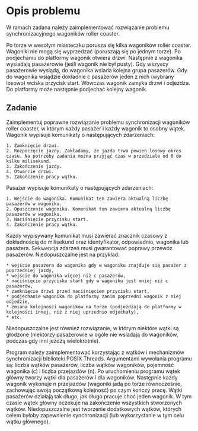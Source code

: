 # Opis problemu

W ramach zadana należy zaimplementować rozwiązanie problemu synchronizacyjnego wagoników roller coaster.

Po torze w wesołym miasteczku porusza się kilka wagoników  roller coaster. Wagoniki nie mogą się wyprzedzać (poruszają się po jednym torze). Po podjechaniu do platformy wagonik otwiera drzwi. Następnie z wagonika wysiadają pasażerowie (jeśli wagonik nie był pusty). Gdy wszyscy pasażerowie wysiądą, do wagonika wsiada kolejna grupa pasażerów. Gdy do wagonika wsiądzie dokładnie c pasażerów jeden z nich (wybrany losowo) wciska przycisk start. Wówczas wagonik zamyka drzwi i odjeżdża. Do platformy może następnie podjechać kolejny wagonik.

## Zadanie

Zaimplementuj poprawne rozwiązanie problemu synchronizacji wagoników roller coaster, w którym każdy pasażer i każdy wagonik to osobny wątek. Wagonik wypisuje komunikaty o następujących zdarzeniach:

    1. Zamknięcie drzwi.
    2. Rozpoczęcie jazdy. Zakładamy, że jazda trwa pewien losowy okres czasu. Na potrzeby zadania można przyjąć czas w przedziale od 0 do kilku milisekund.
    3. Zakończenie jazdy.
    4. Otwarcie drzwi.
    5. Zakończenie pracy wątku.

Pasażer wypisuje komunikaty o następujących zdarzeniach:

    1. Wejście do wagonika. Komunikat ten zawiera aktualną liczbę pasażerów w wagoniku.
    2. Opuszczenie wagonika. Komunikat ten zawiera aktualną liczbę pasażerów w wagoniku.
    3. Naciśnięcie przycisku start.
    4. Zakończenie pracy wątku.

Każdy wypisywany komunikat musi zawierać znacznik czasowy z dokładnością do milisekund oraz identyfikator, odpowiednio, wagonika lub pasażera. Sekwencja zdarzeń musi gwarantować poprawy przewóz pasażerów. Niedopuszczalne jest na przykład:

    * wejście pasażera do wagonika gdy w wagoniku znajduje się pasażer z poprzedniej jazdy,
    * wejście do wagonika więcej niż c pasażerów,
    * naciśnięcie przycisku start gdy w wagoniku jest mniej niż c pasażerów,
    * zamknięcie drzwi przed naciśnięciem przycisku start,
    * podjechanie wagonika do platformy zanim poprzedni wagonik z niej odjedzie,
    * zmiana kolejności wagoników na torze (podjeżdżają do platformy w kolejności innej, niż z niej uprzednio odjechały),
    * etc.

Niedopuszczalne jest również rozwiązanie, w którym niektóre wątki są głodzone (niektórzy pasażerowie w ogóle nie wsiadają do wagoników, podczas gdy inni jeżdżą wielokrotnie).

Program należy zaimplementować korzystając z wątków i mechanizmów synchronizacji biblioteki POSIX Threads. Argumentami wywołania programu są: liczba wątków pasażerów, liczba wątków wagoników, pojemność wagonika (c) i liczba przejazdów (n). Po uruchomieniu programu wątek główny tworzy wątki dla pasażerów i dla wagoników. Następnie każdy wagonik wykonuje n przejazdów (wagoniki jadą po torze równocześnie, zachowując swoją początkową kolejność) po czym kończy pracę. Wątki pasażerów działają tak długo, jak długo pracuje choć jeden wagonik. W tym czasie wątek główny oczekuje na zakończenie wszystkich stworzonych wątków. Niedopuszczalne jest tworzenie dodatkowych wątków, których celem byłoby zapewnienie synchronizacji (lub wykorzystanie w tym celu wątku głównego).
